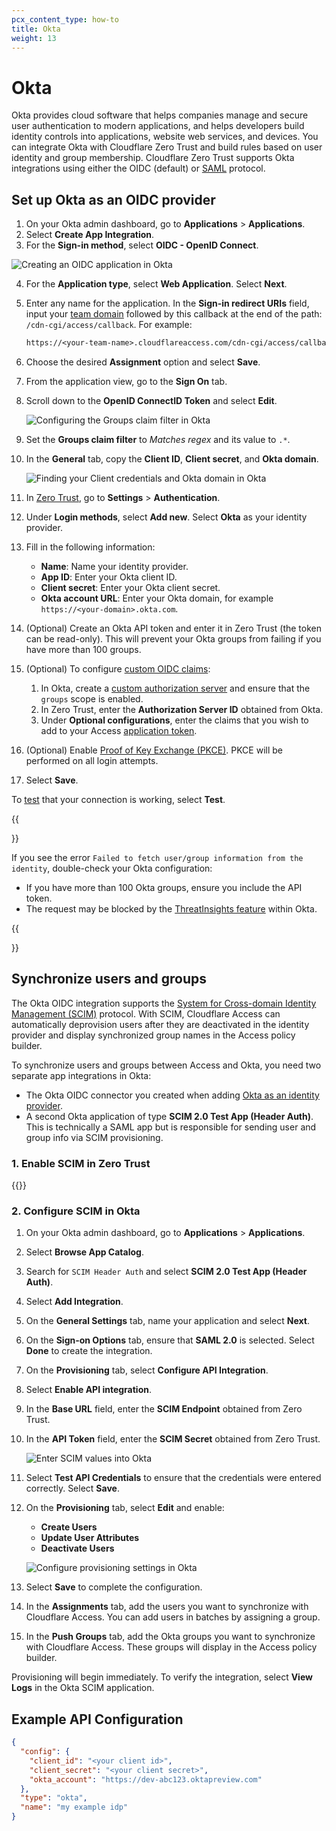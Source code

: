 ```yaml
---
pcx_content_type: how-to
title: Okta
weight: 13
---
```


# Okta

Okta provides cloud software that helps companies manage and secure user authentication to modern applications, and helps developers build identity controls into applications, website web services, and devices. You can integrate Okta with Cloudflare Zero Trust and build rules based on user identity and group membership. Cloudflare Zero Trust supports Okta integrations using either the OIDC (default) or [SAML](/cloudflare-one/identity/idp-integration/okta-saml/) protocol.

## Set up Okta as an OIDC provider

1. On your Okta admin dashboard, go to **Applications** > **Applications**.
2. Select **Create App Integration**.
3. For the **Sign-in method**, select **OIDC - OpenID Connect**.

![Creating an OIDC application in Okta](/images/cloudflare-one/identity/okta/okta-1.png)

4. For the **Application type**, select **Web Application**. Select **Next**.

5. Enter any name for the application. In the **Sign-in redirect URIs** field, input your [team domain](/cloudflare-one/glossary/#team-domain) followed by this callback at the end of the path: `/cdn-cgi/access/callback`. For example:

   ```txt
   https://<your-team-name>.cloudflareaccess.com/cdn-cgi/access/callback
   ```

6. Choose the desired **Assignment** option and select **Save**.

7. From the application view, go to the **Sign On** tab.

8. Scroll down to the **OpenID ConnectID Token** and select **Edit**.

   ![Configuring the Groups claim filter in Okta](/images/cloudflare-one/identity/okta/okta-2.png)

9. Set the **Groups claim filter** to _Matches regex_ and its value to `.*`.

10. In the **General** tab, copy the **Client ID**, **Client secret**, and **Okta domain**.

    ![Finding your Client credentials and Okta domain in Okta](/images/cloudflare-one/identity/okta/okta-3.png)

11. In [Zero Trust](https://one.dash.cloudflare.com), go to **Settings** > **Authentication**.

12. Under **Login methods**, select **Add new**. Select **Okta** as your identity provider.

13. Fill in the following information:

    - **Name**: Name your identity provider.
    - **App ID**: Enter your Okta client ID.
    - **Client secret**: Enter your Okta client secret.
    - **Okta account URL**: Enter your Okta domain, for example `https://<your-domain>.okta.com`.

14. (Optional) Create an Okta API token and enter it in Zero Trust (the token can be read-only). This will prevent your Okta groups from failing if you have more than 100 groups.

15. (Optional) To configure [custom OIDC claims](/cloudflare-one/identity/idp-integration/generic-oidc/#oidc-claims):
    1. In Okta, create a [custom authorization server](https://developer.okta.com/docs/guides/customize-authz-server/main/) and ensure that the `groups` scope is enabled.
    2. In Zero Trust, enter the **Authorization Server ID** obtained from Okta.
    3. Under **Optional configurations**, enter the claims that you wish to add to your Access [application token](/cloudflare-one/identity/authorization-cookie/application-token/).

16. (Optional) Enable [Proof of Key Exchange (PKCE)](https://www.oauth.com/oauth2-servers/pkce/). PKCE will be performed on all login attempts.

17. Select **Save**.

To [test](/cloudflare-one/identity/idp-integration#test-idps-in-zero-trust) that your connection is working, select **Test**.

{{<Aside type="note">}}

If you see the error `Failed to fetch user/group information from the identity`, double-check your Okta configuration:

- If you have more than 100 Okta groups, ensure you include the API token.
- The request may be blocked by the [ThreatInsights feature](https://help.okta.com/en/prod/Content/Topics/Security/threat-insight/ti-index.htm) within Okta.

{{</Aside>}}

## Synchronize users and groups

The Okta OIDC integration supports the [System for Cross-domain Identity Management (SCIM)](https://www.rfc-editor.org/rfc/rfc7642.txt) protocol. With SCIM, Cloudflare Access can automatically deprovision users after they are deactivated in the identity provider and display synchronized group names in the Access policy builder.

To synchronize users and groups between Access and Okta, you need two separate app integrations in Okta:

- The Okta OIDC connector you created when adding [Okta as an identity provider](/cloudflare-one/identity/idp-integration/okta/#set-up-okta-as-an-oidc-provider).
- A second Okta application of type **SCIM 2.0 Test App (Header Auth)**. This is technically a SAML app but is responsible for sending user and group info via SCIM provisioning.

### 1. Enable SCIM in Zero Trust

{{<render file="_enable-scim-on-dashboard.md" withParameters="**Enable SCIM**">}}

### 2. Configure SCIM in Okta

1. On your Okta admin dashboard, go to **Applications** > **Applications**.

2. Select **Browse App Catalog**.

3. Search for `SCIM Header Auth` and select **SCIM 2.0 Test App (Header Auth)**.

4. Select **Add Integration**.

5. On the **General Settings** tab, name your application and select **Next**.

6. On the **Sign-on Options** tab, ensure that **SAML 2.0** is selected. Select **Done** to create the integration.

7. On the **Provisioning** tab, select **Configure API Integration**.

8. Select **Enable API integration**.

9. In the **Base URL** field, enter the **SCIM Endpoint** obtained from Zero Trust.

10. In the **API Token** field, enter the **SCIM Secret** obtained from Zero Trust.

    ![Enter SCIM values into Okta](/images/cloudflare-one/identity/okta/enter-scim-values.png)

11. Select **Test API Credentials** to ensure that the credentials were entered correctly. Select **Save**.

12. On the **Provisioning** tab, select **Edit** and enable:

    - **Create Users**
    - **Update User Attributes**
    - **Deactivate Users**

    ![Configure provisioning settings in Okta](/images/cloudflare-one/identity/okta/enable-provisioning.png)

13. Select **Save** to complete the configuration.

14. In the **Assignments** tab, add the users you want to synchronize with Cloudflare Access. You can add users in batches by assigning a group.
15. In the **Push Groups** tab, add the Okta groups you want to synchronize with Cloudflare Access. These groups will display in the Access policy builder.

Provisioning will begin immediately. To verify the integration, select **View Logs** in the Okta SCIM application.

## Example API Configuration

```json
{
  "config": {
    "client_id": "<your client id>",
    "client_secret": "<your client secret>",
    "okta_account": "https://dev-abc123.oktapreview.com"
  },
  "type": "okta",
  "name": "my example idp"
}
```
